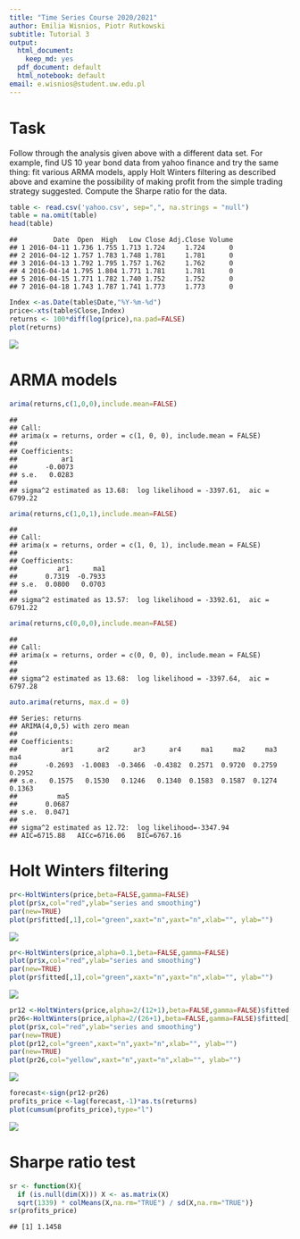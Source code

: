 ```yaml
---
title: "Time Series Course 2020/2021"
author: Emilia Wisnios, Piotr Rutkowski
subtitle: Tutorial 3
output:
  html_document:
    keep_md: yes
  pdf_document: default
  html_notebook: default
email: e.wisnios@student.uw.edu.pl
---
```




# Task

Follow through the analysis given above with a different data set. For example, find US 10 year bond data from yahoo finance and try the same thing: fit various ARMA models, apply Holt Winters filtering as described above and examine the possibility of making profit from the simple trading strategy suggested. Compute the Sharpe ratio for the data.


```r
table <- read.csv('yahoo.csv', sep=",", na.strings = "null")
table = na.omit(table)
head(table)
```

```
##         Date  Open  High   Low Close Adj.Close Volume
## 1 2016-04-11 1.736 1.755 1.713 1.724     1.724      0
## 2 2016-04-12 1.757 1.783 1.748 1.781     1.781      0
## 3 2016-04-13 1.792 1.795 1.757 1.762     1.762      0
## 4 2016-04-14 1.795 1.804 1.771 1.781     1.781      0
## 5 2016-04-15 1.771 1.782 1.740 1.752     1.752      0
## 7 2016-04-18 1.743 1.787 1.741 1.773     1.773      0
```


```r
Index <-as.Date(table$Date,"%Y-%m-%d")
price<-xts(table$Close,Index)
returns <- 100*diff(log(price),na.pad=FALSE)
plot(returns)
```

![](tutorial3_files/figure-html/unnamed-chunk-3-1.png)<!-- -->

# ARMA models


```r
arima(returns,c(1,0,0),include.mean=FALSE)
```

```
## 
## Call:
## arima(x = returns, order = c(1, 0, 0), include.mean = FALSE)
## 
## Coefficients:
##           ar1
##       -0.0073
## s.e.   0.0283
## 
## sigma^2 estimated as 13.68:  log likelihood = -3397.61,  aic = 6799.22
```

```r
arima(returns,c(1,0,1),include.mean=FALSE)
```

```
## 
## Call:
## arima(x = returns, order = c(1, 0, 1), include.mean = FALSE)
## 
## Coefficients:
##          ar1      ma1
##       0.7319  -0.7933
## s.e.  0.0800   0.0703
## 
## sigma^2 estimated as 13.57:  log likelihood = -3392.61,  aic = 6791.22
```

```r
arima(returns,c(0,0,0),include.mean=FALSE)
```

```
## 
## Call:
## arima(x = returns, order = c(0, 0, 0), include.mean = FALSE)
## 
## 
## sigma^2 estimated as 13.68:  log likelihood = -3397.64,  aic = 6797.28
```

```r
auto.arima(returns, max.d = 0)
```

```
## Series: returns 
## ARIMA(4,0,5) with zero mean 
## 
## Coefficients:
##           ar1      ar2      ar3      ar4     ma1     ma2     ma3     ma4
##       -0.2693  -1.0083  -0.3466  -0.4382  0.2571  0.9720  0.2759  0.2952
## s.e.   0.1575   0.1530   0.1246   0.1340  0.1583  0.1587  0.1274  0.1363
##          ma5
##       0.0687
## s.e.  0.0471
## 
## sigma^2 estimated as 12.72:  log likelihood=-3347.94
## AIC=6715.88   AICc=6716.06   BIC=6767.16
```
# Holt Winters filtering


```r
pr<-HoltWinters(price,beta=FALSE,gamma=FALSE)
plot(pr$x,col="red",ylab="series and smoothing")
par(new=TRUE)
plot(pr$fitted[,1],col="green",xaxt="n",yaxt="n",xlab="", ylab="")
```

![](tutorial3_files/figure-html/unnamed-chunk-5-1.png)<!-- -->

```r
pr<-HoltWinters(price,alpha=0.1,beta=FALSE,gamma=FALSE)
plot(pr$x,col="red",ylab="series and smoothing")
par(new=TRUE)
plot(pr$fitted[,1],col="green",xaxt="n",yaxt="n",xlab="", ylab="")
```

![](tutorial3_files/figure-html/unnamed-chunk-5-2.png)<!-- -->

```r
pr12 <-HoltWinters(price,alpha=2/(12+1),beta=FALSE,gamma=FALSE)$fitted[,1]
pr26<-HoltWinters(price,alpha=2/(26+1),beta=FALSE,gamma=FALSE)$fitted[,1]
plot(pr$x,col="red",ylab="series and smoothing")
par(new=TRUE)
plot(pr12,col="green",xaxt="n",yaxt="n",xlab="", ylab="")
par(new=TRUE)
plot(pr26,col="yellow",xaxt="n",yaxt="n",xlab="", ylab="")
```

![](tutorial3_files/figure-html/unnamed-chunk-5-3.png)<!-- -->

```r
forecast<-sign(pr12-pr26)
profits_price <-lag(forecast,-1)*as.ts(returns) 
plot(cumsum(profits_price),type="l")
```

![](tutorial3_files/figure-html/unnamed-chunk-5-4.png)<!-- -->

# Sharpe ratio test
  

```r
sr <- function(X){
  if (is.null(dim(X))) X <- as.matrix(X)
  sqrt(1339) * colMeans(X,na.rm="TRUE") / sd(X,na.rm="TRUE")}
sr(profits_price)
```

```
## [1] 1.1458
```
